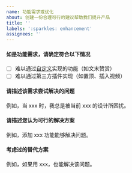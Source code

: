 ```yaml
---
name: 功能需求或优化
about: 创建一份合理可行的建议帮助我们提升产品
title: ''
labels: ':sparkles: enhancement'
assignees: ''
---
```


#### 如是功能需求，请确定符合以下情况
- [ ] 难以通过[自定义](https://hexo.fluid-dev.com/docs/guide/#%E8%87%AA%E5%AE%9A%E4%B9%89-js-css-html)实现的功能（如文末赞赏）
- [ ] 难以通过第三方插件实现（如置顶、插入视频）

#### 请描述该需求尝试解决的问题
例如，当 xxx 时，我总是被当前 xxx 的设计所困扰。

#### 请描述您认为可行的解决方案
例如，添加 xxx 功能能够解决问题。

#### 考虑过的替代方案
例如，如果用 xxx，也能解决该问题。

